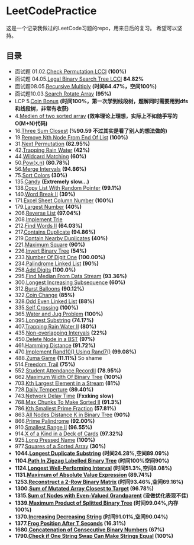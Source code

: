 # LeetCodePractice
这是一个记录我做过的LeetCode习题的repo，用来日后的复习。
希望可以坚持。
## 目录
- 面试题 01.02.[Check Permutation LCCI](CheckPermutation.cpp) <b>(100%)</b>
- 面试题 04.05.[Legal Binary Search Tree LCCI](IsValidSubBST.cpp) <b>84.82%</b>
- 面试题08.05.[Recursive Multiply](RecursiveMultiply.cpp) <b>(时间64.47%，空间100%)</b>
- 面试题10.03.[Search Rotate Array](SearchRotateArray.cpp) <b>(95%)</b>
- LCP 5.[Coin Bonus](CoinBonus.cpp) <b>(时间100%，第一次学到线段树，题解同时需要用到dfs和线段树，非常有收获)</b>
- 4.[Medien of two sorted array](MedienOfTwoSortedArray.cpp) <b>(效率理论上理想，实际上不如随手写的O(M+N)代码)</b>
- 16.[Three Sum Closest](ThreeSumClosest.cpp) <b>(%90.59 不过其实是看了别人的想法做的)</b>
- 19.[Remove Nth Node From End Of List](RemoveNthNodeFromEndOfList.cpp) <b>(100%)</b>
- 31.[Next Permutation](nextPermutation.cpp) <b>(82.95%)</b>
- 42.[Trapping Rain Water](Trap.cpp) <b>(42%)</b>
- 44.[Wildcard Matching](WildcardMatching.cpp) <b>(60%)</b>
- 50.[Pow(x,n)](Powx&n.cpp) <b>(80.78%)</b>
- 56.[Merge Intervals](merge.cpp) <b>(94.86%)</b>
- 75.[Sort Colors](SortColor.cpp) <b>(30%)</b>
- 135.[Candy](candy.cpp) <b>(Extremely slow...)</b>
- 138.[Copy List With Random Pointer](CopyListWithRandomPointer.cpp) <b>(99.1%)</b>
- 140.[Word Break II](WordBreak.cpp) <b>(39%)</b>
- 171.[Excel Sheet Column Number](ExcelSheetColumnNumber.cpp) <b>(100%)</b>
- 179.[Largest Number](LargestNumber.cpp) <b>(40%)</b>
- 206.[Reverse List](ReverseList.cpp) <b>(97.04%)</b>
- 208.[Implement Trie](ImplementTrie.cpp)
- 212.[Find Words II](FindWordsII.cpp) <b>(64.03%)</b>
- 217.[Contains Duplicate](ContainsDuplicate.cpp) <b>(94.86%)</b>
- 219.[Contain Nearby Duplicates](ContainNearbyDuplicate.cpp) <b>(40%)</b>
- 221.[Maximum Square](MaximumSquare.cpp) <b>(90%)</b>
- 226.[Invert Binary Tree](InvertTree.cpp) <b>(54%)</b>
- 233.[Number Of Digit One](NumberOfDigitOne.cpp) <b>(100.00%)</b>
- 234.[Palindrome Linked List](IsPalindrome.cpp) <b>(90%)</b>
- 258.[Add Digits](AddDigits.cpp) <b>(100.0%)</b>
- 295.[Find Median From Data Stream](FindMedianFromDaraStream.cpp) <b>(93.36%)</b>
- 300.[Longest Increasing Subsequence](LengthOfLIS) <b>(60%)</b>
- 312.[Burst Balloons](BurstBolloons.cpp) <b>(90.12%)</b>
- 322.[Coin Change](CoinChange.cpp) <b>(85%)</b>
- 328.[Odd Even Linked List](OddEvenList.cpp) <b>(88%)</b>
- 335.[Self Crossing](SelfCrossing.cpp)  <b>(100%)</b>
- 365.[Water and Jug Problem](WaterAndJugProblem.cpp) <b>(100%)</b>
- 395.[Longest Substring](LongestSubsrting.cpp) <b>(74.17%)</b>
- 407.[Trapping Rain Water II](TrapRainWater.cpp) <b>(80%)</b>
- 435.[Non-overlapping Intervals](EraseOverlapIntervals.cpp) <b>(22%)</b>
- 450.[Delete Node in a BST](DeleteNode.cpp) <b>(97%)</b>
- 461.[Hamming Distance](HammingDistance.cpp) <b>(91.72%)</b>
- 470.[Implement Rand10() Using Rand7()](ImplementRand10()UsingRand7().cpp) <b>(99.08%)</b>
- 488.[Zuma Game](ZumaGame.cpp) <b>(11.11%)</b> So shame
- 514.[Freedom Trail](FindRotateSteps.cpp) <b>(75%)</b>
- 552.[Student Attendance RecordII](StudentAttendanceRecordII.cpp) <b>(78.95%)</b>
- 662.[Maximum Width Of Binary Tree](MaximumWidthOfBinaryTree.cpp) <b>(100%)</b>
- 703.[Kth Largest Element in a Stream](KthLargest.cpp) <b>(81%)</b>
- 728.[Daily Temperture](DailyTemperature.cpp) <b>(89.40%)</b>
- 743.[Network Delay Time](NetworkDelayTime.cpp) <b>(Fxxking slow)</b>
- 768.[Max Chunks To Make Sorted II](MaxChunksToMakeSortedII.cpp) <b>(91.3%)</b>
- 786.[Kth Smallest Prime Fraction](KthSmallestPrimeFraction.cpp) <b>(57.81%)</b>
- 863.[All Nodes Distance K in Binary Tree](DistanceK.cpp) <b>(90%)</b>
- 866.[Prime Palindrome](PrimePalindrome.cpp) <b>(92.00%)</b>
- 910.[Smallest Range II](SmallestRangeII.cpp) <b>(96.55%)</b>
- 914.[X of a Kind in a Deck of Cards](XofaKindinaDeckofCards.cpp) <b>(97.32%)</b>
- 925.[Long Pressed Name](LongPressName.cpp) <b>(100%)</b>
- 977.[Squares of a Sorted Array](SortedSquare.cpp) <b>(30%)
- 1044.[Longest Duplicate Substring](LongestDubSubstring.cpp) <b>(时间24.28%,空间89.09%)</b>
- 1104.[Path In Zigzag Labelled Binary Tree](PathInZigZagTree.cpp) <b>(时间100%空间90%)</b>
- 1124.[Longest Well-Performing Interval](longestWPI.cpp) <b>(时间51.3%,空间8.08%)</b>
- 1131.[Maximum of Absolute Value Expression](MaxAbsValExpr.cpp) <b>(89.74%)</b>
- 1253.[Reconstruct a 2-Row Binary Matrix](reconstructMatrix.cpp) <b>(时间93.46%,空间69.16%)</b>
- 1300.[Sum of Mutated Array Closest to Target](FindBestValue.cpp) <b>(96.78%)</b>
- 1315.[Sum of Nodes with Even-Valued Grandparent](SumEvenGrandparent.cpp) <b>(没做优化表现不佳)</b>
- 1339.[Maximum Product of Splitted Binary Tree](MaxProduct.cpp) <b>(时间99.04%,内存100%)</b>
- 1370.[Increasing Decreasing String](SortString.cpp) <b>(时间91.01%,空间90.04%)</b>
- 1377.[Frog Position After T Seconds](FrogPosition.cpp) <b>(16.31%)</b>
- 1680.[Concatenation of Consecutive Binary Numbers](ConcatenatedBinary.cpp) <b>(67%)</b>
- 1790.[Check if One String Swap Can Make Strings Equal](AreAlmostEqual.cpp) <b>(100%)</b>
